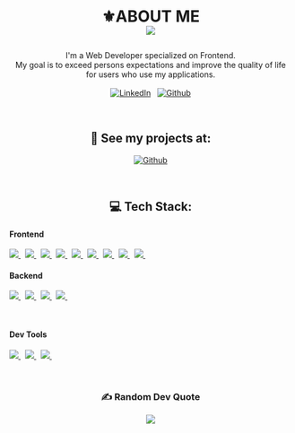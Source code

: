 # <p align="center">⚜️ABOUT ME <br>[![](https://visitcount.itsvg.in/api?id=Javierbscn&icon=8&color=0)](https://visitcount.itsvg.in)</p>

<p align="center">I'm a Web Developer specialized on Frontend.<br>My goal is to exceed persons expectations and improve the quality of life for users who use my applications.</p>
<p align="center">
  <a href="https://www.linkedin.com/in/javier-boscan/" target"blank"><img align="center" src="https://img.shields.io/badge/linkedin-0077B5.svg?&style=for-the-badge&logo=linkedin&logoColor=white" alt="LinkedIn" /></a>&nbsp;&nbsp;
  <a href="https://github.com/Javierbscn" target"blank"><img align="center" src="https://img.shields.io/badge/github-181717.svg?&style=for-the-badge&logo=github" alt="Github" /></a>
</p>
<br>

<h2 align="center">💼 See my projects at:</h2>
<p align="center">
  <a href="https://javierbsc.web.app/" title="Javier's Portfolio"> <img align="center" src="https://img.shields.io/badge/portfolio-black.svg?style=for-the-badge&logo=firefox&logoColor=white" alt="Github" /> </a>
</p><br>

<h2 align="center">💻 Tech Stack:</h2>
<h4>Frontend</h4>
<p>
  <a href='https://developer.mozilla.org/en-US/docs/Web/Guide/HTML/HTML5'>
    <img src="https://img.shields.io/badge/html5-e34f26.svg?&style=for-the-badge&logo=html5&logoColor=white" />
  </a>
  &nbsp;
  <a href='https://developer.mozilla.org/en-US/docs/Web/CSS'>
    <img src="https://img.shields.io/badge/css3-1572B6.svg?&style=for-the-badge&logo=css3&logoColor=white" />
  </a>
  &nbsp;
  <a href='https://sass-lang.com/'>
    <img src="https://img.shields.io/badge/sass-cc6699.svg?&style=for-the-badge&logo=sass&logoColor=white" />
  </a>
  &nbsp;
  <a href='https://developer.mozilla.org/en-US/docs/Web/JavaScript/Guide'>
    <img src="https://img.shields.io/badge/javascript-F7DF1E.svg?&style=for-the-badge&logo=javascript&logoColor=black" />
  </a>
  &nbsp;
  <a href='https://www.typescriptlang.org/'>
    <img src="https://img.shields.io/badge/typescript-007ACC.svg?&style=for-the-badge&logo=typescript&logoColor=white" />
  </a>
  &nbsp;
  <a href='https://angular.io/'>
    <img src="https://img.shields.io/badge/angular-%23DD0031.svg?style=for-the-badge&logo=angular&logoColor=white" />
  </a>
  &nbsp;
  <a href='https://rxjs.dev/'>
    <img src="https://img.shields.io/badge/rxjs-%23B7178C.svg?style=for-the-badge&logo=reactivex&logoColor=white" />
  </a>
  &nbsp;
  <a href='https://getbootstrap.com/'>
    <img src="https://img.shields.io/badge/bootstrap-%23563D7C.svg?style=for-the-badge&logo=bootstrap&logoColor=white" />
  </a>
  &nbsp;
  <a href='https://jquery.com/'>
    <img src="https://img.shields.io/badge/jquery-%230769AD.svg?style=for-the-badge&logo=jquery&logoColor=white" />
  </a>
  &nbsp;
</p>

<h4>Backend</h4>
<p>
  <a href='https://firebase.google.com/'>
    <img src="https://img.shields.io/badge/firebase-%23039BE5.svg?style=for-the-badge&logo=firebase" />
  </a>
  &nbsp;
  <a href='https://nodejs.org/'>
    <img src="https://img.shields.io/badge/node.js-6DA55F?style=for-the-badge&logo=node.js&logoColor=white" />
  </a>
  &nbsp;
  <a href='https://expressjs.com/'>
    <img src="https://img.shields.io/badge/express.js-%23404d59.svg?style=for-the-badge&logo=express&logoColor=%2361DAFB" />
  </a>
  &nbsp;
  <a href='https://www.mongodb.com/'>
    <img src="https://img.shields.io/badge/MongoDB-%234ea94b.svg?style=for-the-badge&logo=mongodb&logoColor=white" />
  </a>
  &nbsp;
</p><br>


<h4>Dev Tools</h4>
<p>
  <a href='https://git-scm.com/' text->
    <img src='https://img.shields.io/badge/git-F05032?logo=git&style=for-the-badge&logoColor=white' />
  </a>
  &nbsp;
  <a href='https://webpack.js.org/'>
    <img src='https://img.shields.io/badge/webpack-8DD6F9?logo=webpack&style=for-the-badge&logoColor=black' />
  </a>
  &nbsp;
  <a href='https://jasmine.github.io/'>
    <img src="https://img.shields.io/badge/testing-purple.svg?style=for-the-badge&logo=jasmine&logoColor=white" />
  </a>
  &nbsp;
</p><br>

<h3 align="center">✍️ Random Dev Quote</h3>
<p align="center">
  <img src="https://quotes-github-readme.vercel.app/api?type=horizontal&theme=radical" />
</p>
